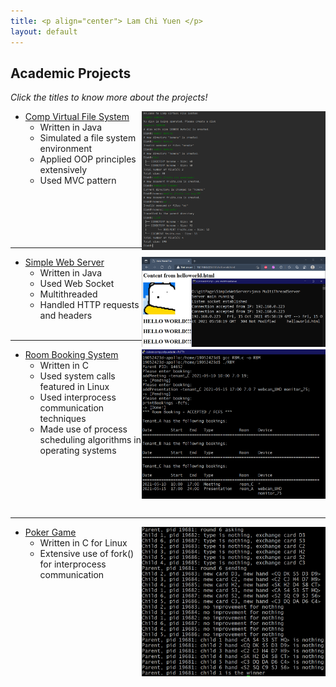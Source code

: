 ```yaml
---
title: <p align="center"> Lam Chi Yuen </p>
layout: default
---
```


## Academic Projects
_Click the titles to know more about the projects!_

- [Comp Virtual File System](https://github.com/LammyLam/portfolio/tree/master/CompVirtualFileSystem) [<img align="right" width="294" height="222" src="cvfs1.PNG">](https://lammylam.github.io/portfolio/cvfs1.PNG)
    - Written in Java
    - Simulated a file system environment
    - Applied OOP principles extensively
    - Used MVC pattern
<br/><br/>
<br/><br/>
<br/><br/>

* * *

- [Simple Web Server](https://github.com/LammyLam/portfolio/tree/master/SimpleWebServer) [<img align="right" width="294" height="144" src="web.png">](https://lammylam.github.io/portfolio/web.png)
    - Written in Java 
    - Used Web Socket
    - Multithreaded
    - Handled HTTP requests and headers
<br/><br/>

* * *

- [Room Booking System](https://github.com/LammyLam/portfolio/tree/master/RoomBookingManager) [<img align="right" width="294" height="239" src="rbm1.PNG">](https://lammylam.github.io/portfolio/rbm1.PNG)
    - Written in C
    - Used system calls featured in Linux
    - Used interprocess communication techniques
    - Made use of process scheduling algorithms in operating systems
<br/><br/>
<br/><br/>
<br/><br/>

* * * 

- [Poker Game](https://github.com/LammyLam/portfolio/tree/master/PokerGame) [<img align="right" width="294" height="239" src="poker.PNG">](https://github.com/LammyLam/portfolio/blob/gh-pages/poker.PNG)
    - Written in C for Linux
    - Extensive use of fork() for interprocess communication


